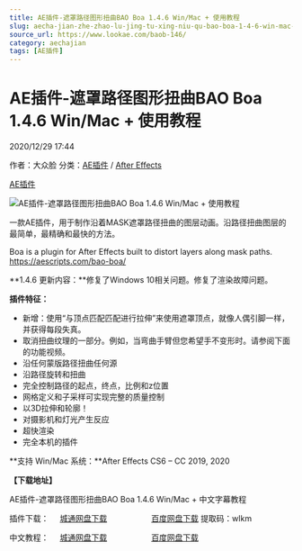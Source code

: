 ```yaml
---
title: AE插件-遮罩路径图形扭曲BAO Boa 1.4.6 Win/Mac + 使用教程
slug: aecha-jian-zhe-zhao-lu-jing-tu-xing-niu-qu-bao-boa-1-4-6-win-mac-shi-yong-jiao-cheng
source_url: https://www.lookae.com/baob-146/
category: aechajian
tags: [AE插件]
---
```

# AE插件-遮罩路径图形扭曲BAO Boa 1.4.6 Win/Mac + 使用教程

2020/12/29 17:44

作者：大众脸
分类：[AE插件](https://www.lookae.com/after-effects/aechajian/) / [After Effects](https://www.lookae.com/after-effects/)

[AE插件](https://www.lookae.com/tag/ae%e6%8f%92%e4%bb%b6/)

![AE插件-遮罩路径图形扭曲BAO Boa 1.4.6 Win/Mac + 使用教程](https://www.lookae.com/wp-content/uploads/2018/11/BAO-Boa.jpg "AE插件-遮罩路径图形扭曲BAO Boa 1.4.6 Win/Mac + 使用教程-LookAE.com")

一款AE插件，用于制作沿着MASK遮罩路径扭曲的图层动画。沿路径扭曲图层的最简单，最精确和最快的方法。

Boa is a plugin for After Effects built to distort layers along mask paths.  https://aescripts.com/bao-boa/

**1.4.6 更新内容：**修复了Windows 10相关问题。修复了渲染故障问题。

**插件特征：**

* 新增：使用“与顶点匹配匹配进行拉伸”来使用遮罩顶点，就像人偶引脚一样，并获得每段失真。
* 取消扭曲纹理的一部分。例如，当弯曲手臂但您希望手不变形时。请参阅下面的功能视频。
* 沿任何蒙版路径扭曲任何源
* 沿路径旋转和扭曲
* 完全控制路径的起点，终点，比例和z位置
* 网格定义和子采样可实现完整的质量控制
* 以3D拉伸和轮廓！
* 对摄影机和灯光产生反应
* 超快渲染
* 完全本机的插件

**支持 Win/Mac 系统：**After Effects CS6 – CC 2019, 2020

**【下载地址】**

AE插件-遮罩路径图形扭曲BAO Boa 1.4.6 Win/Mac + 中文字幕教程

插件下载：     [城通网盘下载](https://089u.com/file/680462-477813365)                    [百度网盘下载](https://pan.baidu.com/s/12ZcYqVJR_A5c-vXYxN89tg) 提取码：wlkm

中文教程：     [城通网盘下载](https://lookae.ctfile.com/fs/680462-395367140)                    [百度网盘下载](https://pan.baidu.com/s/1cvahGasOL717SFmriVcwUw)
